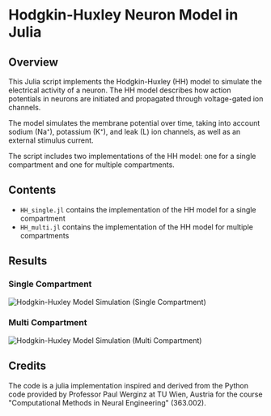 # Hodgkin-Huxley Neuron Model in Julia

## Overview

This Julia script implements the Hodgkin-Huxley (HH) model to simulate the electrical activity of a neuron. The HH model describes how action potentials in neurons are initiated and propagated through voltage-gated ion channels.

The model simulates the membrane potential over time, taking into account sodium (Na⁺), potassium (K⁺), and leak (L) ion channels, as well as an external stimulus current.

The script includes two implementations of the HH model: one for a single compartment and one for multiple compartments.

## Contents

- `HH_single.jl` contains the implementation of the HH model for a single compartment
- `HH_multi.jl` contains the implementation of the HH model for multiple compartments

## Results

### Single Compartment

![Hodgkin-Huxley Model Simulation (Single Compartment)](https://github.com/bergio13/hh_model/blob/main/images/plot.png?raw=true)

### Multi Compartment

![Hodgkin-Huxley Model Simulation (Multi Compartment)](https://github.com/bergio13/hh_model/blob/main/images/multi_plots.png?raw=true)

## Credits

The code is a julia implementation inspired and derived from the Python code provided by Professor Paul Werginz at TU Wien, Austria for the course "Computational Methods in Neural Engineering" (363.002).
